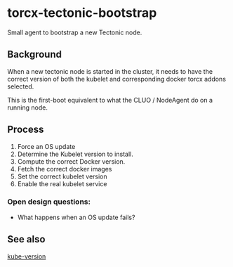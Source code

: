# torcx-tectonic-bootstrap
Small agent to bootstrap a new Tectonic node.

## Background

When a new tectonic node is started in the cluster, it needs to have the correct
version of both the kubelet and corresponding docker torcx addons selected.

This is the first-boot equivalent to what the CLUO / NodeAgent do on a running
node.

## Process

1. Force an OS update
2. Determine the Kubelet version to install. 
3. Compute the correct Docker version.
4. Fetch the correct docker images
5. Set the correct kubelet version
6. Enable the real kubelet service

### Open design questions:
- What happens when an OS update fails?


## See also
[kube-version](https://github.com/coreos/kube-version)
